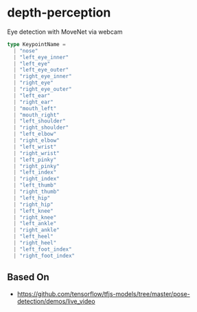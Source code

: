 # depth-perception
Eye detection with MoveNet via webcam

```ts
type KeypointName =
  | "nose"
  | "left_eye_inner"
  | "left_eye"
  | "left_eye_outer"
  | "right_eye_inner"
  | "right_eye"
  | "right_eye_outer"
  | "left_ear"
  | "right_ear"
  | "mouth_left"
  | "mouth_right"
  | "left_shoulder"
  | "right_shoulder"
  | "left_elbow"
  | "right_elbow"
  | "left_wrist"
  | "right_wrist"
  | "left_pinky"
  | "right_pinky"
  | "left_index"
  | "right_index"
  | "left_thumb"
  | "right_thumb"
  | "left_hip"
  | "right_hip"
  | "left_knee"
  | "right_knee"
  | "left_ankle"
  | "right_ankle"
  | "left_heel"
  | "right_heel"
  | "left_foot_index"
  | "right_foot_index"
```

## Based On

- https://github.com/tensorflow/tfjs-models/tree/master/pose-detection/demos/live_video
